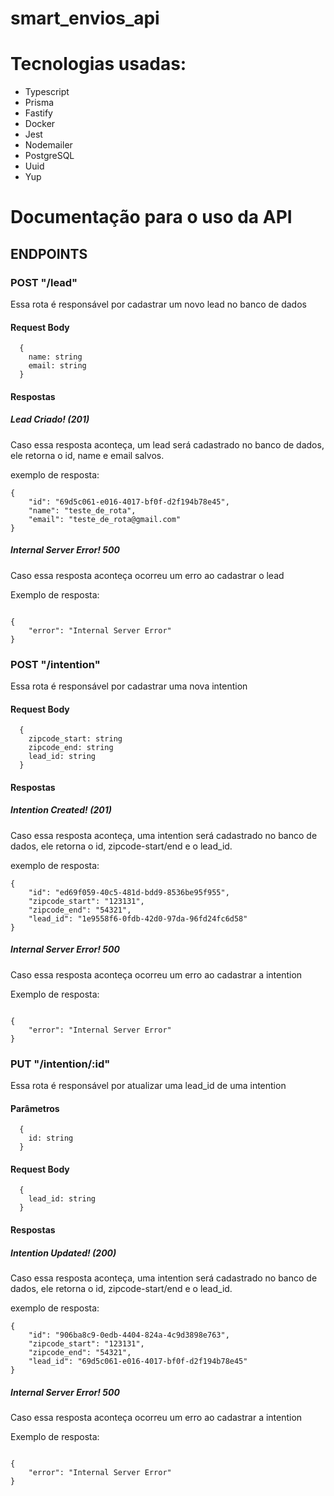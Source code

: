 # smart_envios_api

# Tecnologias usadas:
- Typescript
- Prisma
- Fastify
- Docker
- Jest
- Nodemailer
- PostgreSQL
- Uuid
- Yup

# Documentação para o uso da API 
## ENDPOINTS
### POST "/lead"
Essa rota é responsável por cadastrar um novo lead no banco de dados
#### Request Body
```
  {
    name: string
    email: string
  }
```
#### Respostas
##### Lead Criado! (201)
Caso essa resposta aconteça, um lead será cadastrado no banco de dados, ele retorna o id, name e email salvos.

exemplo de resposta:
```
{
    "id": "69d5c061-e016-4017-bf0f-d2f194b78e45",
    "name": "teste_de_rota",
    "email": "teste_de_rota@gmail.com"
}
```

##### Internal Server Error! 500
Caso essa resposta aconteça ocorreu um erro ao cadastrar o lead

Exemplo de resposta:

```

{
    "error": "Internal Server Error"
}

```

### POST "/intention"
Essa rota é responsável por cadastrar uma nova intention
#### Request Body
```
  {
    zipcode_start: string
    zipcode_end: string
    lead_id: string
  }
```
#### Respostas
##### Intention Created! (201)
Caso essa resposta aconteça, uma intention será cadastrado no banco de dados, ele retorna o id, zipcode-start/end e o lead_id.

exemplo de resposta:
```
{
    "id": "ed69f059-40c5-481d-bdd9-8536be95f955",
    "zipcode_start": "123131",
    "zipcode_end": "54321",
    "lead_id": "1e9558f6-0fdb-42d0-97da-96fd24fc6d58"
}
```

##### Internal Server Error! 500
Caso essa resposta aconteça ocorreu um erro ao cadastrar a intention

Exemplo de resposta:

```

{
    "error": "Internal Server Error"
}

```
### PUT "/intention/:id"
Essa rota é responsável por atualizar uma lead_id de uma intention
#### Parâmetros
```
  {
    id: string
  }
```
#### Request Body
```
  {
    lead_id: string
  }
```
#### Respostas
##### Intention Updated! (200)
Caso essa resposta aconteça, uma intention será cadastrado no banco de dados, ele retorna o id, zipcode-start/end e o lead_id.

exemplo de resposta:
```
{
    "id": "906ba8c9-0edb-4404-824a-4c9d3898e763",
    "zipcode_start": "123131",
    "zipcode_end": "54321",
    "lead_id": "69d5c061-e016-4017-bf0f-d2f194b78e45"
}
```

##### Internal Server Error! 500
Caso essa resposta aconteça ocorreu um erro ao cadastrar a intention

Exemplo de resposta:

```

{
    "error": "Internal Server Error"
}

```
